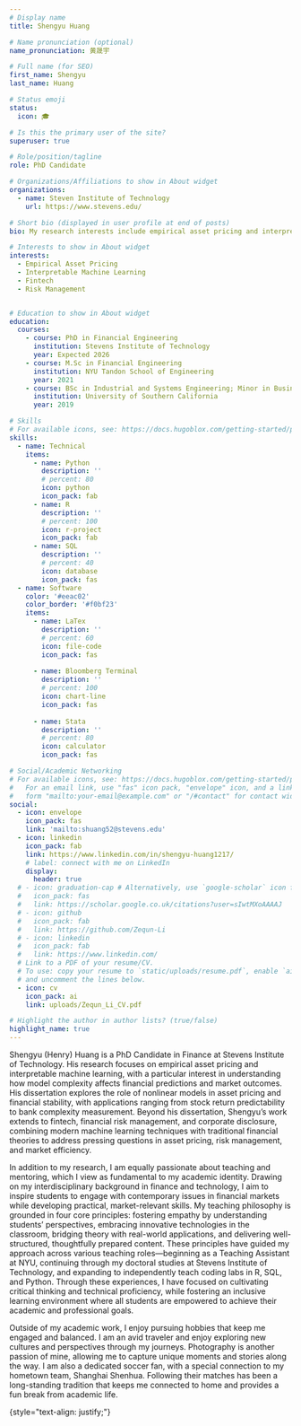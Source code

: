 ```yaml
---
# Display name
title: Shengyu Huang

# Name pronunciation (optional)
name_pronunciation: 黄晟宇

# Full name (for SEO)
first_name: Shengyu
last_name: Huang

# Status emoji
status:
  icon: 🎓

# Is this the primary user of the site?
superuser: true

# Role/position/tagline
role: PhD Candidate

# Organizations/Affiliations to show in About widget
organizations:
  - name: Steven Institute of Technology
    url: https://www.stevens.edu/

# Short bio (displayed in user profile at end of posts)
bio: My research interests include empirical asset pricing and interpretable machine learning. 

# Interests to show in About widget
interests:
  - Empirical Asset Pricing
  - Interpretable Machine Learning
  - Fintech
  - Risk Management


# Education to show in About widget
education:
  courses:
    - course: PhD in Financial Engineering
      institution: Stevens Institute of Technology
      year: Expected 2026
    - course: M.Sc in Financial Engineering
      institution: NYU Tandon School of Engineering
      year: 2021
    - course: BSc in Industrial and Systems Engineering; Minor in Business Finance
      institution: University of Southern California 
      year: 2019

# Skills
# For available icons, see: https://docs.hugoblox.com/getting-started/page-builder/#icons
skills:
  - name: Technical
    items:
      - name: Python
        description: ''
        # percent: 80
        icon: python
        icon_pack: fab
      - name: R
        description: ''
        # percent: 100
        icon: r-project
        icon_pack: fab
      - name: SQL
        description: ''
        # percent: 40
        icon: database
        icon_pack: fas
  - name: Software
    color: '#eeac02'
    color_border: '#f0bf23'
    items:
      - name: LaTex
        description: ''
        # percent: 60
        icon: file-code
        icon_pack: fas
      
      - name: Bloomberg Terminal
        description: ''
        # percent: 100
        icon: chart-line
        icon_pack: fas
      
      - name: Stata
        description: ''
        # percent: 80
        icon: calculator
        icon_pack: fas

# Social/Academic Networking
# For available icons, see: https://docs.hugoblox.com/getting-started/page-builder/#icons
#   For an email link, use "fas" icon pack, "envelope" icon, and a link in the
#   form "mailto:your-email@example.com" or "/#contact" for contact widget.
social:
  - icon: envelope
    icon_pack: fas
    link: 'mailto:shuang52@stevens.edu'
  - icon: linkedin
    icon_pack: fab
    link: https://www.linkedin.com/in/shengyu-huang1217/
    # label: connect with me on LinkedIn
    display:
      header: true
  # - icon: graduation-cap # Alternatively, use `google-scholar` icon from `ai` icon pack
  #   icon_pack: fas
  #   link: https://scholar.google.co.uk/citations?user=sIwtMXoAAAAJ
  # - icon: github
  #   icon_pack: fab
  #   link: https://github.com/Zequn-Li
  # - icon: linkedin
  #   icon_pack: fab
  #   link: https://www.linkedin.com/
  # Link to a PDF of your resume/CV.
  # To use: copy your resume to `static/uploads/resume.pdf`, enable `ai` icons in `params.yaml`,
  # and uncomment the lines below.
  - icon: cv
    icon_pack: ai
    link: uploads/Zequn_Li_CV.pdf

# Highlight the author in author lists? (true/false)
highlight_name: true
---
```


Shengyu (Henry) Huang is a PhD Candidate in Finance at Stevens Institute of Technology. His research focuses on empirical asset pricing and interpretable machine learning, with a particular interest in understanding how model complexity affects financial predictions and market outcomes. His dissertation explores the role of nonlinear models in asset pricing and financial stability, with applications ranging from stock return predictability to bank complexity measurement. Beyond his dissertation, Shengyu’s work extends to fintech, financial risk management, and corporate disclosure, combining modern machine learning techniques with traditional financial theories to address pressing questions in asset pricing, risk management, and market efficiency.

In addition to my research, I am equally passionate about teaching and mentoring, which I view as fundamental to my academic identity. Drawing on my interdisciplinary background in finance and technology, I aim to inspire students to engage with contemporary issues in financial markets while developing practical, market-relevant skills. My teaching philosophy is grounded in four core principles: fostering empathy by understanding students’ perspectives, embracing innovative technologies in the classroom, bridging theory with real-world applications, and delivering well-structured, thoughtfully prepared content. These principles have guided my approach across various teaching roles—beginning as a Teaching Assistant at NYU, continuing through my doctoral studies at Stevens Institute of Technology, and expanding to independently teach coding labs in R, SQL, and Python. Through these experiences, I have focused on cultivating critical thinking and technical proficiency, while fostering an inclusive learning environment where all students are empowered to achieve their academic and professional goals.

Outside of my academic work, I enjoy pursuing hobbies that keep me engaged and balanced. I am an avid traveler and enjoy exploring new cultures and perspectives through my journeys. Photography is another passion of mine, allowing me to capture unique moments and stories along the way. I am also a dedicated soccer fan, with a special connection to my hometown team, Shanghai Shenhua. Following their matches has been a long-standing tradition that keeps me connected to home and provides a fun break from academic life.

{style="text-align: justify;"}
